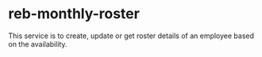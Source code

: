 # reb-monthly-roster

This service is to create, update or get roster details of an employee based on the availability. 
